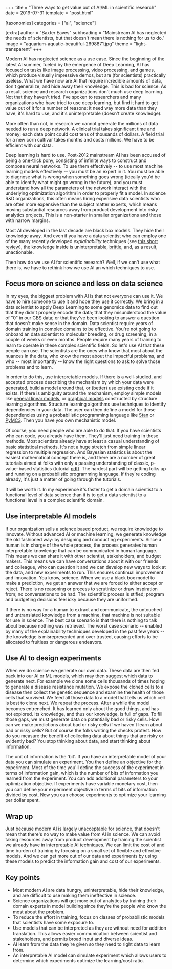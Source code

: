 +++
title = "Three ways to get value out of AI/ML in scientific research"
date = 2019-07-31
template = "post.html"

[taxonomies]
categories = ["ai", "science"]

[extra]
author = "Baxter Eaves"
subheading = "Mainstream AI has neglected the needs of scientists, but that doesn't mean there is nothing for us to do."
image = "aquarium-aquatic-beautiful-2698871.jpg"
theme = "light-transparent"
+++

Modern AI has neglected science as a use case. Since the beginning of the latest AI summer, fueled by the emergence of Deep Learning, AI has focused on tasks like image processing, video processing, and games, which produce visually impressive demos, but are (for scientists) practically useless. What we have now are AI that require incredible amounts of data, don't generalize, and hide away their knowledge. This is bad for science. As a result science and research organizations don't much use deep learning. Not that they haven't tried. I've spoken to researchers and many organizations who have tried to use deep learning, but find it hard to get value out of it for a number of reasons: it need way more data than they have, it's hard to use, and it's uninterpretable (doesn't create knowledge).

More often than not, in research we cannot generate the millions of data needed to run a deep network. A clinical trial takes significant time and money; each data point could cost tens of thousands of dollars. A field trial for a new corn cultivar takes months and costs millions. We have to be efficient with our data.

Deep learning is hard to use. Post-2012 mainstream AI has been accused of being a [one-trick pony](https://www.technologyreview.com/s/608911/is-ai-riding-a-one-trick-pony/), consisting of infinite ways to construct and compose neural networks. To use them effectively -- to use most machine learning models effectively -- you must be an expert in it. You must be able to diagnose what is wrong when something goes wrong (ideally you'd be able to identify what might go wrong in the future), and you must understand how all the parameters of the network interact with the underlying optimization algorithm in order to properly fit a model. In science R&D organizations, this often means hiring expensive data scientists who are often more expensive than the subject matter experts, which means moving substantial resources away from product development into risky analytics projects. This is a non-starter in smaller organizations and those with narrow margins.

Most AI developed in the last decade are black box models. They hide their knowledge away. And even if you have a data scientist who can employ one of the many recently developed *explainability* techniques (see [this short review](https://link.springer.com/article/10.1007%2FBF00155763)), the knowledge inside is uninterpretable, [brittle](https://arxiv.org/abs/1710.08864), and, as a result, unactionable.

Then how do we use AI for scientific research? Well, if we can't use what there is, we have to rethink how we use AI an which techniques to use.

## Focus more on science and less on data science

In my eyes, the biggest problem with AI is that not everyone can use it. We have to hire someone to use it and hope they use it correctly. We bring in a data scientist to apply Deep Learning to some genomics data to find out that they didn't properly encode the data; that they misunderstood the value of "0" in our GBS data; or that they've been looking to answer a question that doesn't make sense in the domain. Data scientist require years of domain training in complex domains to be effective. You're not going to onboard an data scientist to molecular breeding, or drug screening, in a couple of weeks or even months. People require many years of training to learn to operate in these complex scientific fields. So let's use AI that these people can use. The scientists are the ones who know that most about the nuances in the data, who know the most about the impactful problems, and who -- most importantly -- know the right questions to ask to solve those problems and to learn.

In order to do this, use interpretable models. If there is a well-studied, and accepted process describing the mechanism by which your data were generated, build a model around that, or (better) use existing code if it exists. If there is ambiguity around the mechanism, employ simple models like [general linear models](https://en.wikipedia.org/wiki/General_linear_model), or [graphical models](https://en.wikipedia.org/wiki/Graphical_model) constructed by structure learning algorithms. Structure learning algorithms use techniques to identify dependencies in your data. The user can then define a model for those dependencies using a probabilistic programming language like [Stan](https://mc-stan.org/) or [PyMC3](https://docs.pymc.io/). Then you have you own mechanistic model.

Of course, you need people who are able to do that. If you have scientists who can code, you already have them. They'll just need training in these methods. Most scientists already have at least a casual understanding of basic statistical methods. It's not a huge stretch from simple linear regression to multiple regression. And Bayesian statistics is about the easiest mathematical concept there is, and there are a number of great tutorials aimed at folks with only a passing understanding of classic, p-value-based statistics (tutorial [pdf](https://www.cell.com/cms/10.1016/j.tics.2006.05.006/attachment/07501a2d-51bf-45cd-a524-170960d1dccc/mmc1.pdf)). The hardest part will be getting folks up and running on a probabilistic programming language. If they're coding already, it's just a matter of going through the tutorials.

It will be worth it. In my experience it's faster to get a domain scientist to a functional level of data science than it is to get a data scientist to a functional level in a complex scientific domain.

## Use interpretable AI models

If our organization sells a science based product, we require knowledge to innovate. Without advanced AI or machine learning, we generate knowledge the old fashioned way: by designing and conducting experiments. Since a human is in charge of the whole process, the process generates human interpretable knowledge that can be communicated in human language. This means we can share it with other scientist, stakeholders, and budget makers. This means we can have conversations about it with our friends and colleague, who can question it and we can develop new ways to look at the data, and new experiments to run. This ensures continual improvement and innovation. You know, science. When we use a black box model to make a prediction, we get an answer that we are forced to either accept or reject. There is no reasoning or process to scrutinize or draw inspiration from; no conversations to be had. The scientific process is stifled; program and budgeting decisions feel icky because they are uniformed. 

If there is no way for a human to extract and communicate, the untouched and untranslated knowledge from a machine, that machine is not suitable for use in science.  The best case scenario is that there is nothing to talk about because nothing was retrieved. The worst case scenario -- enabled by many of the explainability techniques developed in the past few years -- the knowledge is misrepresented and over trusted, causing efforts to be allocated to fruitless or dangerous endeavors.

## Use AI to design experiments

When we do science we generate our own data. These data are then fed back into our AI or ML models, which may then suggest which data to generate next. For example we clone some cells thousands of times hoping to generate a disease resistance mutation. We expose the cloned cells to a disease then collect the genetic sequence and examine the health of those cells that survived. We feed all those data to a model that tells us which cell is best to clone next. We repeat the process. After a while the model becomes entrenched. It has learned only about the good things, and has not explored. Its knowledge, and thus our knowledge, is full of gaps. To fill those gaps, we must generate data on potentially bad or risky cells. How can we make predictions about bad or risky cells if we haven't learn about bad or risky cells? But of course the folks writing the checks protest. How do you measure the benefit of collecting data about things that are risky or evidently bad? You stop thinking about data, and start thinking about information.

The unit of information is the 'bit'. If you have an interpretable model of your data you can simulate an experiment. You then define an objective for the experiment. Most of the time you'll define the success of the experiment in terms of information gain, which is the number of bits of information you learned from the experiment. You can add additional parameters to your optimization objective. If experiments have variable monetary cost, then you can define your experiment objective in terms of bits of information divided by cost. Now you can choose experiments to optimize your learning per dollar spent.

## Wrap up

Just because modern AI is largely unacceptable for science, that doesn't mean that there's no way to make value from AI in science. We can avoid taking resources away from product development by training the scientist we already have in interpretable AI techniques. We can limit the cost of and time burden of training by focusing on a small set of flexible and effective models. And we can get more out of our data and experiments by using these models to predict the information gain and cost of our experiments.


## Key points

- Most modern AI are data hungry, uninterpretable, hide their knowledge, and are difficult to use making them ineffective in science.
- Science organizations will get more out of analytics by training their domain experts in model building since they're the people who know the most about the problem.
- To reduce the effort in training, focus on classes of probabilistic models that scientists have some exposure to.
- Use models that can be interpreted as they are without need for addition translation. This allows easier communication between scientist and stakeholders, and permits broad input and diverse ideas.
- AI learn from the data they're given so they need to right data to learn from.
- An interpretable AI model can simulate experiment which allows users to determine which experiments optimize the learning/cost ratio.
